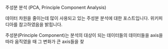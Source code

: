 주성분 분석 (PCA, Principle Component Analysis)

데이터 차원을 줄이는데 많이 사용되고 있는 주성분 분석에 대한 포스트입니다. 위키피디아를 참고하였음을 밝힙니다.

주성분(Principle Component)는 분석의 대상이 되는 데이터들의
데이터들을 axis을 따라 움직였을 때 그 변화가 큰 axis들을 찾


<!--stackedit_data:
eyJoaXN0b3J5IjpbMTUyNDQ3Nzg1MCw3ODMyNzMyMDIsMTg4Nz
c3NTYyMF19
-->